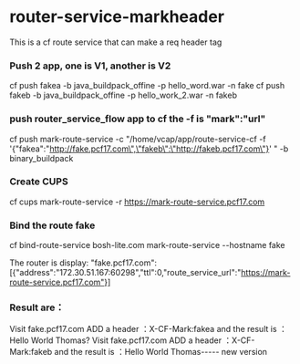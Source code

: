 # router-service-markheader
This is a cf route service that can make a req header tag

### Push 2 app, one is V1, another is V2
cf push fakea -b java_buildpack_offine -p hello_word.war -n fake
cf push fakeb -b java_buildpack_offine -p hello_work_2.war -n fakeb
### push router_service_flow app to cf  the -f is "mark":"url"
cf push mark-route-service -c "/home/vcap/app/route-service-cf -f '{\"fakea\":\"http://fake.pcf17.com\",\"fakeb\":\"http://fakeb.pcf17.com\"}' " -b binary_buildpack
### Create CUPS
cf cups mark-route-service -r https://mark-route-service.pcf17.com
### Bind the route fake
cf bind-route-service bosh-lite.com mark-route-service --hostname fake
</br>

The router is display:
"fake.pcf17.com":[{"address":"172.30.51.167:60298","ttl":0,"route_service_url":"https://mark-route-service.pcf17.com"}]
</br>

### Result are：
Visit fake.pcf17.com ADD a header ：X-CF-Mark:fakea and the result is ：Hello World Thomas?
Visit fake.pcf17.com ADD a header ：X-CF-Mark:fakeb and the result is ：Hello World Thomas----- new version
